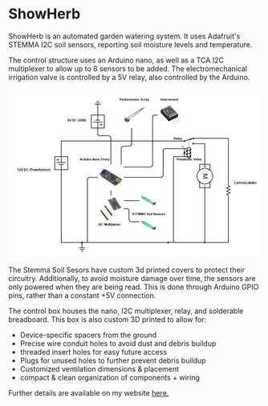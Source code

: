 # ShowHerb 

ShowHerb is an automated garden watering system. It uses Adafruit's STEMMA I2C soil sensors, reporting soil moisture levels and temperature. 

The control structure uses an Arduino nano, as well as a TCA I2C multiplexer to allow up to 8 sensors to be added. The electromechanical irrigation valve is controlled by a 5V relay, also controlled by the Arduino.

![](media/systemDiagrams/SystemDiagram-V5.png)

The Stemma Soil Sesors have custom 3d printed covers to protect their circuitry. Additionally, to avoid moisture damage over time, the sensors are only powered when they are being read. This is done through Arduino GPIO pins, rather than a constant +5V connection. 

The control box houses the nano, I2C multiplexer, relay, and solderable breadboard. This box is also custom 3D printed to allow for: 
- Device-specific spacers from the ground
- Precise wire conduit holes to avoid dust and debris buildup
- threaded insert holes for easy future access 
- Plugs for unused holes to further prevent debris buildup 
- Customized ventilation dimensions & placement 
- compact & clean organization of components + wiring

Further details are available on my website [here.]()

